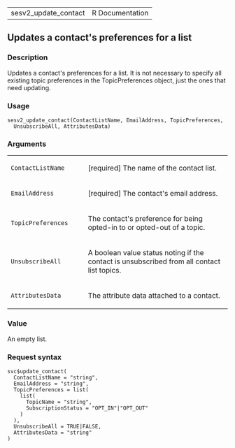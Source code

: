 <table style="width: 100%;">
<tbody>
<tr class="odd">
<td>sesv2_update_contact</td>
<td style="text-align: right;">R Documentation</td>
</tr>
</tbody>
</table>

## Updates a contact's preferences for a list

### Description

Updates a contact's preferences for a list. It is not necessary to
specify all existing topic preferences in the TopicPreferences object,
just the ones that need updating.

### Usage

    sesv2_update_contact(ContactListName, EmailAddress, TopicPreferences,
      UnsubscribeAll, AttributesData)

### Arguments

<table>
<colgroup>
<col style="width: 35%" />
<col style="width: 65%" />
</colgroup>
<tbody>
<tr class="odd">
<td><code
id="sesv2_update_contact_:_ContactListName">ContactListName</code></td>
<td><p>[required] The name of the contact list.</p></td>
</tr>
<tr class="even">
<td><code
id="sesv2_update_contact_:_EmailAddress">EmailAddress</code></td>
<td><p>[required] The contact's email address.</p></td>
</tr>
<tr class="odd">
<td><code
id="sesv2_update_contact_:_TopicPreferences">TopicPreferences</code></td>
<td><p>The contact's preference for being opted-in to or opted-out of a
topic.</p></td>
</tr>
<tr class="even">
<td><code
id="sesv2_update_contact_:_UnsubscribeAll">UnsubscribeAll</code></td>
<td><p>A boolean value status noting if the contact is unsubscribed from
all contact list topics.</p></td>
</tr>
<tr class="odd">
<td><code
id="sesv2_update_contact_:_AttributesData">AttributesData</code></td>
<td><p>The attribute data attached to a contact.</p></td>
</tr>
</tbody>
</table>

### Value

An empty list.

### Request syntax

    svc$update_contact(
      ContactListName = "string",
      EmailAddress = "string",
      TopicPreferences = list(
        list(
          TopicName = "string",
          SubscriptionStatus = "OPT_IN"|"OPT_OUT"
        )
      ),
      UnsubscribeAll = TRUE|FALSE,
      AttributesData = "string"
    )
